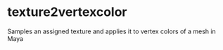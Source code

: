 # texture2vertexcolor
Samples an assigned texture and applies it to vertex colors of a mesh in Maya
